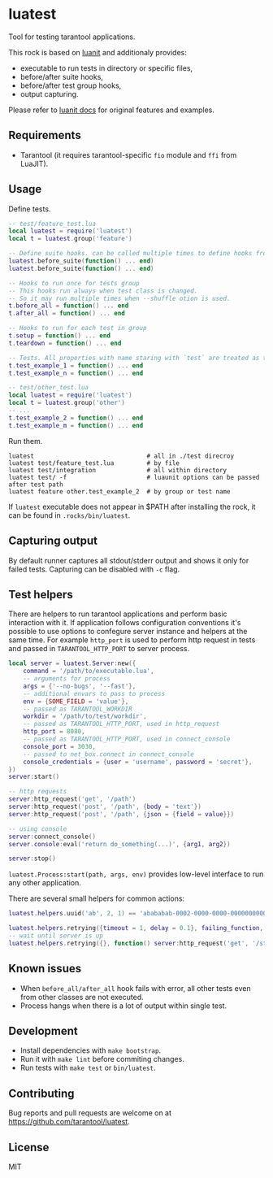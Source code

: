 # luatest

Tool for testing tarantool applications.

This rock is based on [luanit](https://github.com/bluebird75/luaunit) and additionaly provides:

- executable to run tests in directory or specific files,
- before/after suite hooks,
- before/after test group hooks,
- output capturing.

Please refer to [luanit docs](https://luaunit.readthedocs.io/en/latest/) for original features and examples.

## Requirements

- Tarantool (it requires tarantool-specific `fio` module and `ffi` from LuaJIT).

## Usage

Define tests.

```lua
-- test/feature_test.lua
local luatest = require('luatest')
local t = luatest.group('feature')

-- Define suite hooks. can be called multiple times to define hooks from different files
luatest.before_suite(function() ... end)
luatest.before_suite(function() ... end)

-- Hooks to run once for tests group
-- This hooks run always when test class is changed.
-- So it may run multiple times when --shuffle otion is used.
t.before_all = function() ... end
t.after_all = function() ... end

-- Hooks to run for each test in group
t.setup = function() ... end
t.teardown = function() ... end

-- Tests. All properties with name staring with `test` are treated as test cases.
t.test_example_1 = function() ... end
t.test_example_n = function() ... end

-- test/other_test.lua
local luatest = require('luatest')
local t = luatest.group('other')
-- ...
t.test_example_2 = function() ... end
t.test_example_m = function() ... end
```

Run them.

```
luatest                               # all in ./test direcroy
luatest test/feature_test.lua         # by file
luatest test/integration              # all within directory
luatest test/ -f                      # luaunit options can be passed after test path
luatest feature other.test_example_2  # by group or test name
```

If `luatest` executable does not appear in $PATH after installing the rock,
it can be found in `.rocks/bin/luatest`.

## Capturing output

By default runner captures all stdout/stderr output and shows it only for failed tests.
Capturing can be disabled with `-c` flag.

## Test helpers

There are helpers to run tarantool applications and perform basic interaction with it.
If application follows configuration conventions it's possible to use
options to confegure server instance and helpers at the same time. For example
`http_port` is used to perform http request in tests and passed in `TARANTOOL_HTTP_PORT`
to server process.

```lua
local server = luatest.Server:new({
    command = '/path/to/executable.lua',
    -- arguments for process
    args = {'--no-bugs', '--fast'},
    -- additional envars to pass to process
    env = {SOME_FIELD = 'value'},
    -- passed as TARANTOOL_WORKDIR
    workdir = '/path/to/test/workdir',
    -- passed as TARANTOOL_HTTP_PORT, used in http_request
    http_port = 8080,
    -- passed as TARANTOOL_HTTP_PORT, used in connect_console
    console_port = 3030,
    -- passed to net_box.connect in connect_console
    console_credentials = {user = 'username', password = 'secret'},
})
server:start()

-- http requests
server:http_request('get', '/path')
server:http_request('post', '/path', {body = 'text'})
server:http_request('post', '/path', {json = {field = value}})

-- using console
server:connect_console()
server.console:eval('return do_something(...)', {arg1, arg2})

server:stop()
```

`luatest.Process:start(path, args, env)` provides low-level interface to run any other application.

There are several small helpers for common actions:

```lua
luatest.helpers.uuid('ab', 2, 1) == 'abababab-0002-0000-0000-000000000001'

luatest.helpers.retrying({timeout = 1, delay = 0.1}, failing_function, arg1, arg2)
-- wait until server is up
luatest.helpers.retrying({}, function() server:http_request('get', '/status') end)
```

## Known issues

- When `before_all/after_all` hook fails with error, all other tests even from other classes
are not executed.
- Process hangs when there is a lot of output within single test.

## Development

- Install dependencies with `make bootstrap`.
- Run it with `make lint` before commiting changes.
- Run tests with `make test` or `bin/luatest`.

## Contributing

Bug reports and pull requests are welcome on at
https://github.com/tarantool/luatest.

## License

MIT
